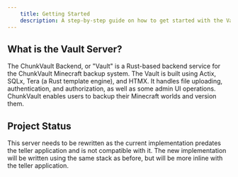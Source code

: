 ```yaml
---
    title: Getting Started
    description: A step-by-step guide on how to get started with the Vault Server.
---
```


## What is the Vault Server?

The ChunkVault Backend, or "Vault" is a Rust-based backend service for the ChunkVault Minecraft backup system. The Vault is built using Actix, SQLx, Tera (a Rust template engine), and HTMX. It handles file uploading, authentication, and authorization, as well as some admin UI operations. ChunkVault enables users to backup their Minecraft worlds and version them.

## Project Status

This server needs to be rewritten as the current implementation predates the teller application and is not compatible with it. The new implementation will be written using the same stack as before, but will be more inline with the teller application.

